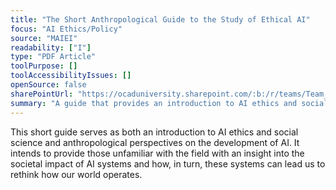 ```yaml
---
title: "The Short Anthropological Guide to the Study of Ethical AI"
focus: "AI Ethics/Policy"
source: "MAIEI"
readability: ["I"]
type: "PDF Article"
toolPurpose: []
toolAccessibilityIssues: []
openSource: false
sharePointUrl: "https://ocaduniversity.sharepoint.com/:b:/r/teams/Team_WeCount/Shared%20Documents/Resources%20and%20Tools/Literature%20(curated)/The%20Short%20Anthropological%20Guide%20to%20Ethical%20AI.pdf?csf=1&web=1&e=dXYXXg"
summary: "A guide that provides an introduction to AI ethics and social science and anthropological perspectives on the development of AI. "
---
```

This short guide serves as both an introduction to AI ethics and social science and anthropological perspectives on the development of AI. It intends to provide those unfamiliar with the field with an insight into the societal impact of AI systems and how, in turn, these systems can lead us to rethink how our world operates.
